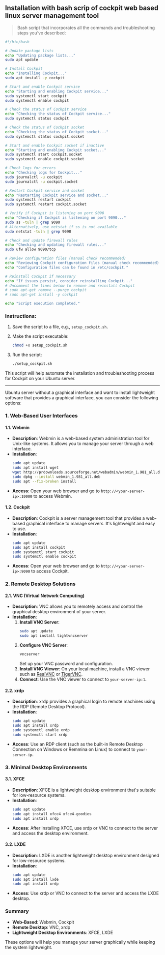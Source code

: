 
## Installation with bash scrip of cockpit web based linux server management tool

> Bash script that incorporates all the commands and troubleshooting steps you’ve described:

```bash
#!/bin/bash

# Update package lists
echo "Updating package lists..."
sudo apt update

# Install Cockpit
echo "Installing Cockpit..."
sudo apt install -y cockpit

# Start and enable Cockpit service
echo "Starting and enabling Cockpit service..."
sudo systemctl start cockpit
sudo systemctl enable cockpit

# Check the status of Cockpit service
echo "Checking the status of Cockpit service..."
sudo systemctl status cockpit

# Check the status of Cockpit socket
echo "Checking the status of Cockpit socket..."
sudo systemctl status cockpit.socket

# Start and enable Cockpit socket if inactive
echo "Starting and enabling Cockpit socket..."
sudo systemctl start cockpit.socket
sudo systemctl enable cockpit.socket

# Check logs for errors
echo "Checking logs for Cockpit..."
sudo journalctl -u cockpit
sudo journalctl -u cockpit.socket

# Restart Cockpit service and socket
echo "Restarting Cockpit service and socket..."
sudo systemctl restart cockpit
sudo systemctl restart cockpit.socket

# Verify if Cockpit is listening on port 9090
echo "Checking if Cockpit is listening on port 9090..."
sudo ss -tuln | grep 9090
# Alternatively, use netstat if ss is not available
sudo netstat -tuln | grep 9090

# Check and update firewall rules
echo "Checking and updating firewall rules..."
sudo ufw allow 9090/tcp

# Review configuration files (manual check recommended)
echo "Reviewing Cockpit configuration files (manual check recommended)."
echo "Configuration files can be found in /etc/cockpit."

# Reinstall Cockpit if necessary
echo "If issues persist, consider reinstalling Cockpit..."
# Uncomment the lines below to remove and reinstall Cockpit
# sudo apt-get remove --purge cockpit
# sudo apt-get install -y cockpit

echo "Script execution completed."
```

### Instructions:
1. Save the script to a file, e.g., `setup_cockpit.sh`.
2. Make the script executable:

   ```bash
   chmod +x setup_cockpit.sh
   ```

3. Run the script:

   ```bash
   ./setup_cockpit.sh
   ```

This script will help automate the installation and troubleshooting process for Cockpit on your Ubuntu server.

<hr>

Ubuntu server without a graphical interface and want to install lightweight software that provides a graphical interface, you can consider the following options:

### 1. **Web-Based User Interfaces**

#### **1.1. Webmin**
   - **Description**: Webmin is a web-based system administration tool for Unix-like systems. It allows you to manage your server through a web interface.
   - **Installation**:
     ```bash
     sudo apt update
     sudo apt install wget
     wget http://prdownloads.sourceforge.net/webadmin/webmin_1.981_all.deb
     sudo dpkg --install webmin_1.981_all.deb
     sudo apt --fix-broken install
     ```
   - **Access**: Open your web browser and go to `http://<your-server-ip>:10000` to access Webmin.

#### **1.2. Cockpit**
   - **Description**: Cockpit is a server management tool that provides a web-based graphical interface to manage servers. It's lightweight and easy to use.
   - **Installation**:
     ```bash
     sudo apt update
     sudo apt install cockpit
     sudo systemctl start cockpit
     sudo systemctl enable cockpit
     ```
   - **Access**: Open your web browser and go to `http://<your-server-ip>:9090` to access Cockpit.

### 2. **Remote Desktop Solutions**

#### **2.1. VNC (Virtual Network Computing)**
   - **Description**: VNC allows you to remotely access and control the graphical desktop environment of your server.
   - **Installation**:
     1. **Install VNC Server**:
        ```bash
        sudo apt update
        sudo apt install tightvncserver
        ```
     2. **Configure VNC Server**:
        ```bash
        vncserver
        ```
        Set up your VNC password and configuration.
     3. **Install VNC Viewer**: On your local machine, install a VNC viewer such as [RealVNC](https://www.realvnc.com/en/connect/download/viewer/) or [TigerVNC](https://tigervnc.org/).
     4. **Connect**: Use the VNC viewer to connect to `your-server-ip:1`.

#### **2.2. xrdp**
   - **Description**: xrdp provides a graphical login to remote machines using the RDP (Remote Desktop Protocol).
   - **Installation**:
     ```bash
     sudo apt update
     sudo apt install xrdp
     sudo systemctl enable xrdp
     sudo systemctl start xrdp
     ```
   - **Access**: Use an RDP client (such as the built-in Remote Desktop Connection on Windows or Remmina on Linux) to connect to `your-server-ip`.

### 3. **Minimal Desktop Environments**

#### **3.1. XFCE**
   - **Description**: XFCE is a lightweight desktop environment that's suitable for low-resource systems.
   - **Installation**:
     ```bash
     sudo apt update
     sudo apt install xfce4 xfce4-goodies
     sudo apt install xrdp
     ```
   - **Access**: After installing XFCE, use xrdp or VNC to connect to the server and access the desktop environment.

#### **3.2. LXDE**
   - **Description**: LXDE is another lightweight desktop environment designed for low-resource systems.
   - **Installation**:
     ```bash
     sudo apt update
     sudo apt install lxde
     sudo apt install xrdp
     ```
   - **Access**: Use xrdp or VNC to connect to the server and access the LXDE desktop.

### Summary

- **Web-Based**: Webmin, Cockpit
- **Remote Desktop**: VNC, xrdp
- **Lightweight Desktop Environments**: XFCE, LXDE

These options will help you manage your server graphically while keeping the system lightweight.
